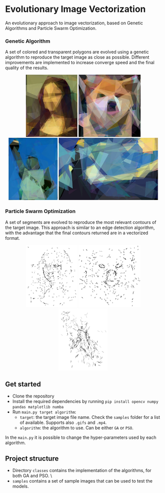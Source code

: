 # Evolutionary Image Vectorization

An evolutionary approach to image vectorization, based on Genetic Algorithms and Particle Swarm Optimization.

### Genetic Algorithm
A set of colored and transparent polygons are evolved using a genetic algorithm to reproduce the target image as close as possible. Different improvements are implemented to increase converge speed and the final quality of the results.
<p align="center">
    <img src="results/images/GA_mona_lisa.jpg" height="200"/>
    <img src="results/images/GA_dog.jpg" height="200"/>
    <img src="results/images/GA_liberty_statue.jpg" height="200"/>
    <img src="results/images/GA_starry_night.jpg" height="200"/>
</p>

### Particle Swarm Optimization
A set of segments are evolved to reproduce the most relevant contours of the target image. This approach is similar to an edge detection algorithm, with the advantage that the final contours returned are in a vectorized format. 
 
<p align="center">
    <img src="results/images/PSO_mona_lisa.jpg" height="200"/>
    <img src="results/images/PSO_dog.jpg" height="200"/>
    <img src="results/images/PSO_liberty_statue.jpg" height="200"/>
</p>

## Get started
- Clone the repository
- Install the required dependencies by running `pip install opencv numpy pandas matplotlib numba`
- Run `main.py target algorithm`:
    - `target`: the target image file name. Check the `samples` folder for a list of available. Supports also `.gifs` and `.mp4`.
    - `algorithm`: the algorithm to use. Can be either `GA` or `PSO`.

In the `main.py` it is possible to change the hyper-parameters used by each algorithm.

## Project structure
- Directory `classes` contains the implementation of the algorithms, for both GA and PSO. \
- `samples` contains a set of sample images that can be used to test the models.
